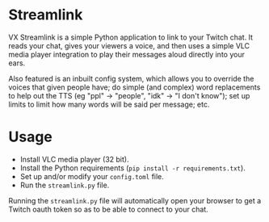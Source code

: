 # Streamlink

VX Streamlink is a simple Python application to link to your Twitch chat. It
reads your chat, gives your viewers a voice, and then uses a simple VLC media
player integration to play their messages aloud directly into your ears.

Also featured is an inbuilt config system, which allows you to override the
voices that given people have; do simple (and complex) word replacements to help
out the TTS (eg "ppl" -> "people", "idk" -> "I don't know"); set up limits to
limit how many words will be said per message; etc.

# Usage

* Install VLC media player (32 bit).
* Install the Python requirements (`pip install -r requirements.txt`).
* Set up and/or modify your `config.toml` file.
* Run the `streamlink.py` file.

Running the `streamlink.py` file will automatically open your browser to get a
Twitch oauth token so as to be able to connect to your chat.
